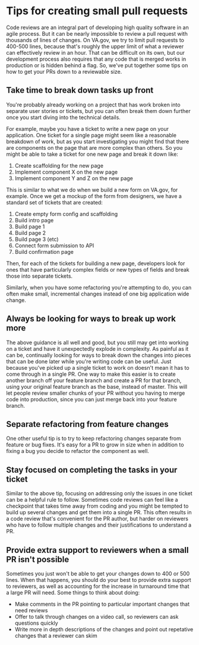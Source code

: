 # Tips for creating small pull requests

Code reviews are an integral part of developing high quality software in an agile process. But it can be nearly impossible to review a pull request with thousands of lines of changes. On VA.gov, we try to limit pull requests to 400-500 lines, because that's roughly the upper limit of what a reviewer can effectively review in an hour. That can be difficult on its own, but our development process also requires that any code that is merged works in production or is hidden behind a flag. So, we've put together some tips on how to get your PRs down to a reviewable size.

## Take time to break down tasks up front

You're probably already working on a project that has work broken into separate user stories or tickets, but you can often break them down further once you start diving into the technical details.

For example, maybe you have a ticket to write a new page on your application. One ticket for a single page might seem like a reasonable breakdown of work, but as you start investigating you might find that there are components on the page that are more complex than others. So you might be able to take a ticket for one new page and break it down like:

1. Create scaffolding for the new page
2. Implement component X on the new page
3. Implement component Y and Z on the new page

This is similar to what we do when we build a new form on VA.gov, for example. Once we get a mockup of the form from designers, we have a standard set of tickets that are created:

1. Create empty form config and scaffolding
2. Build intro page
3. Build page 1
4. Build page 2
5. Build page 3 (etc)
6. Connect form submission to API
7. Build confirmation page

Then, for each of the tickets for building a new page, developers look for ones that have particularly complex fields or new types of fields and break those into separate tickets.

Similarly, when you have some refactoring you're attempting to do, you can often make small, incremental changes instead of one big application wide change.

## Always be looking for ways to break up work more

The above guidance is all well and good, but you still may get into working on a ticket and have it unexpectedly explode in complexity. As painful as it can be, continually looking for ways to break down the changes into pieces that can be done later while you're writing code can be useful. Just because you've picked up a single ticket to work on doesn't mean it has to come through in a single PR. One way to make this easier is to create another branch off your feature branch and create a PR for that branch, using your original feature branch as the base, instead of master. This will let people review smaller chunks of your PR without you having to merge code into production, since you can just merge back into your feature branch.

## Separate refactoring from feature changes

One other useful tip is to try to keep refactoring changes separate from feature or bug fixes. It's easy for a PR to grow in size when in addition to fixing a bug you decide to refactor the component as well.

## Stay focused on completing the tasks in your ticket

Similar to the above tip, focusing on addressing only the issues in one ticket can be a helpful rule to follow. Sometimes code reviews can feel like a checkpoint that takes time away from coding and you might be tempted to build up several changes and get them into a single PR. This often results in a code review that's convenient for the PR author, but harder on reviewers who have to follow multiple changes and their justifications to understand a PR.

## Provide extra support to reviewers when a small PR isn't possible

Sometimes you just won't be able to get your changes down to 400 or 500 lines. When that happens, you should do your best to provide extra support to reviewers, as well as accounting for the increase in turnaround time that a large PR will need. Some things to think about doing:

- Make comments in the PR pointing to particular important changes that need reviews
- Offer to talk through changes on a video call, so reviewers can ask questions quickly
- Write more in depth descriptions of the changes and point out repetative changes that a reviewer can skim
